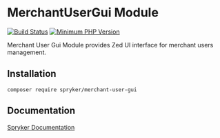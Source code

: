 # MerchantUserGui Module
[![Build Status](https://travis-ci.org/spryker/merchant-user-gui.svg)](https://travis-ci.org/spryker/merchant-user-gui)
[![Minimum PHP Version](https://img.shields.io/badge/php-%3E%3D%207.2-8892BF.svg)](https://php.net/)

Merchant User Gui Module provides Zed UI interface for merchant users management.

## Installation

```
composer require spryker/merchant-user-gui
```

## Documentation

[Spryker Documentation](https://academy.spryker.com/developing_with_spryker/module_guide/modules.html)
